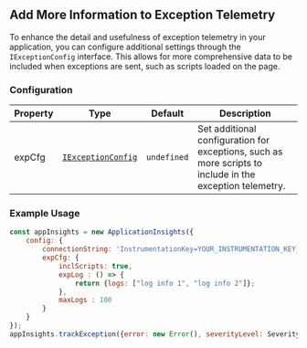 ## Add More Information to Exception Telemetry

To enhance the detail and usefulness of exception telemetry in your application, you can configure additional settings through the `IExceptionConfig` interface. This allows for more comprehensive data to be included when exceptions are sent, such as scripts loaded on the page.

### Configuration

| Property | Type | Default | Description |
| --- | --- | --- | --- |
| expCfg | [`IExceptionConfig`](https://github.com/microsoft/ApplicationInsights-JS/blob/main/shared/AppInsightsCommon/src/Interfaces/IExceptionTelemetry.ts) | `undefined` | Set additional configuration for exceptions, such as more scripts to include in the exception telemetry. |

### Example Usage
```js
const appInsights = new ApplicationInsights({
    config: {
        connectionString: 'InstrumentationKey=YOUR_INSTRUMENTATION_KEY_GOES_HERE',
        expCfg: {
            inclScripts: true,
            expLog : () => {
                return {logs: ["log info 1", "log info 2"]};
            },
            maxLogs : 100
        }
    }
});
appInsights.trackException({error: new Error(), severityLevel: SeverityLevel.Critical});
```
